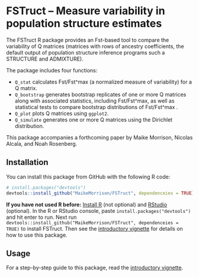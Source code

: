 
<!-- README.md is generated from README.Rmd. Please edit that file -->

# FSTruct – Measure variability in population structure estimates

<!-- badges: start -->

<!-- badges: end -->

The FSTruct R package provides an Fst-based tool to compare the
variability of Q matrices (matrices with rows of ancestry coefficients,
the default output of population structure inference programs such a
STRUCTURE and ADMIXTURE).

The package includes four functions:

  - `Q_stat` calculates Fst/Fst^max (a normalized measure of
    variability) for a Q matrix.
  - `Q_bootstrap` generates bootstrap replicates of one or more Q
    matrices along with associated statistics, including Fst/Fst^max, as
    well as statistical tests to compare bootstrap distributions of
    Fst/Fst^max .
  - `Q_plot` plots Q matrices using `ggplot2`.
  - `Q_simulate` generates one or more Q matrices using the Dirichlet
    distribution.

This package accompanies a forthcoming paper by Maike Morrison, Nicolas
Alcala, and Noah Rosenberg.

## Installation

<!-- You can install the released version of FSTruct from [CRAN](https://CRAN.R-project.org) with: -->

<!-- ``` r -->

<!-- install.packages("FSTruct") -->

<!-- ``` -->

You can install this package from GitHub with the following R code:

``` r
# install.packages("devtools")
devtools::install_github("MaikeMorrison/FSTruct", dependenceies = TRUE)
```

**If you have not used R before:** [Install
R](https://www.r-project.org/) (not optional) and
[RStudio](https://www.rstudio.com/products/rstudio/) (optional). In the
R or RStudio console, paste `install.packages("devtools")` and hit enter
to run. Next run `devtools::install_github("MaikeMorrison/FSTruct",
dependenceies = TRUE)` to install FSTruct. Then see the [introductory
vignette](https://maikemorrison.com/files/fstruct-intro) for details on
how to use this package.

## Usage

For a step-by-step guide to this package, read the [introductory
vignette](https://maikemorrison.com/files/fstruct-intro).

<!-- ## Example -->

<!-- This is a basic example which shows you how to solve a common problem: -->

<!-- ```{r example} -->

<!-- library(fstruct) -->

<!-- ## basic example code -->

<!-- ``` -->

<!-- What is special about using `README.Rmd` instead of just `README.md`? You can include R chunks like so: -->

<!-- ```{r cars} -->

<!-- summary(cars) -->

<!-- ``` -->

<!-- You'll still need to render `README.Rmd` regularly, to keep `README.md` up-to-date. `devtools::build_readme()` is handy for this. You could also use GitHub Actions to re-render `README.Rmd` every time you push. An example workflow can be found here: <https://github.com/r-lib/actions/tree/master/examples>. -->

<!-- You can also embed plots, for example: -->

<!-- ```{r pressure, echo = FALSE} -->

<!-- plot(pressure) -->

<!-- ``` -->

<!-- In that case, don't forget to commit and push the resulting figure files, so they display on GitHub and CRAN. -->
